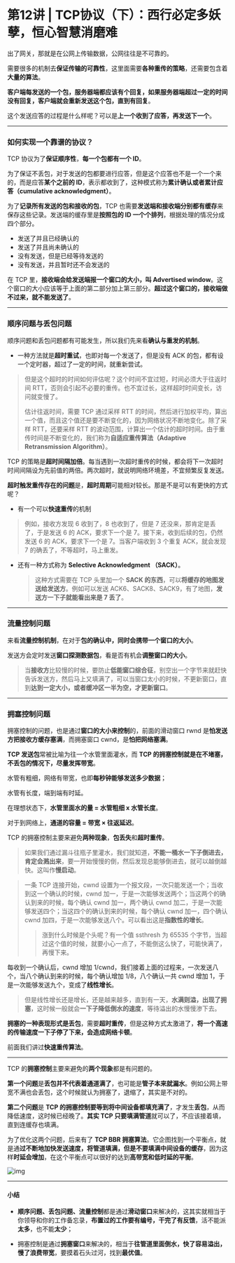 # 第12讲 | TCP协议（下）：西行必定多妖孽，恒心智慧消磨难

出了网关，那就是在公网上传输数据，公网往往是不可靠的。

需要很多的机制去**保证传输的可靠性**，这里面需要**各种重传的策略**，还需要包含着**大量的算法**。

**客户端每发送的一个包，服务器端都应该有个回复，如果服务器端超过一定的时间没有回复，客户端就会重新发送这个包，直到有回复**。

这个发送应答的过程是什么样呢？可以是**上一个收到了应答，再发送下一个**。

---

### 如何实现一个靠谱的协议？

TCP 协议为了**保证顺序性**，**每一个包都有一个 ID**。

为了保证不丢包，对于发送的包都要进行应答，但是这个应答也不是一个一个来的，而是应答**某个之前的 ID**，表示都收到了，这种模式称为**累计确认或者累计应答（cumulative acknowledgment）**。

为了**记录所有发送的包和接收的包**，TCP 也需要**发送端和接收端分别都有缓存**来保存这些记录。发送端的缓存里是**按照包的 ID 一个个排列**，根据处理的情况分成四个部分。

- 发送了并且已经确认的
- 发送了并且尚未确认的
- 没有发送，但是已经等待发送的
- 没有发送，并且暂时还不会发送的

在 TCP 里，**接收端会给发送端报一个窗口的大小，叫 Advertised window**。这个窗口的大小应该等于上面的第二部分加上第三部分。**超过这个窗口的，接收端做不过来，就不能发送了**。

---

### 顺序问题与丢包问题

顺序问题和丢包问题都有可能发生，所以我们先来看**确认与重发的机制**。

- 一种方法就是**超时重试**，也即对每一个发送了，但是没有 ACK 的包，都有设一个定时器，超过了一定的时间，就重新尝试。

> 但是这个超时的时间如何评估呢？这个时间不宜过短，时间必须大于往返时间 RTT，否则会引起不必要的重传。也不宜过长，这样超时时间变长，访问就变慢了。
>
> 估计往返时间，需要 TCP 通过采样 RTT 的时间，然后进行加权平均，算出一个值，而且这个值还是要不断变化的，因为网络状况不断地变化。除了采样 RTT，还要采样 RTT 的波动范围，计算出一个估计的超时时间。由于重传时间是不断变化的，我们称为**自适应重传算法（Adaptive Retransmission Algorithm）**。

TCP 的策略是**超时间隔加倍**。每当遇到一次超时重传的时候，都会将下一次超时时间间隔设为先前值的两倍。两次超时，就说明网络环境差，不宜频繁反复发送。

**超时触发重传存在的问题**是，**超时周期**可能相对较长。那是不是可以有更快的方式呢？

- 有一个可以**快速重传**的机制

> 例如，接收方发现 6 收到了，8 也收到了，但是 7 还没来，那肯定是丢了，于是发送 6 的 ACK，要求下一个是 7。接下来，收到后续的包，仍然发送 6 的 ACK，要求下一个是 7。当客户端收到 3 个重复 ACK，就会发现 7 的确丢了，不等超时，马上重发。

- 还有一种方式称为 **Selective Acknowledgment （SACK）**。

  > 这种方式需要在 TCP 头里加一个 **SACK 的东西**，可以**将缓存的地图发送给发送方**。例如可以发送 ACK6、SACK8、SACK9，有了地图，**发送方一下子就能看出来是 7 丢了**。

---

### 流量控制问题

来看**流量控制机制**，在对于**包的确认中，同时会携带一个窗口的大小**。

发送方会定时发送**窗口探测数据包**，看是否有机会**调整窗口的大小**。

> 当**接收方**比较慢的时候，要防止**低能窗口综合征**，别空出一个字节来就赶快告诉发送方，然后马上又填满了，可以当窗口太小的时候，不更新窗口，直到**达到一定大小，或者缓冲区一半为空，才更新窗口**。

---

### 拥塞控制问题

拥塞控制的问题，也是通过**窗口的大小来控制**的，前面的滑动窗口 rwnd 是**怕发送方把接收方缓存塞满**，而拥塞窗口 cwnd，是**怕把网络塞满**。

**TCP 发送包**常被比喻为往一个水管里面灌水，而 **TCP 的拥塞控制就是在不堵塞，不丢包的情况下，尽量发挥带宽**。

水管有粗细，网络有带宽，也即**每秒钟能够发送多少数据**；

水管有长度，端到端有时延。

在理想状态下，**水管里面水的量 = 水管粗细 x 水管长度**。

对于到网络上，**通道的容量 = 带宽 × 往返延迟**。

TCP 的拥塞控制主要来避免**两种现象**，**包丢失**和**超时重传**。

> 如果我们通过漏斗往瓶子里灌水，我们就知道，**不能一桶水一下子倒进去，肯定会溅出来**，要一开始慢慢的倒，然后发现总能够倒进去，就可以越倒越快。这叫作**慢启动**。

> 一条 TCP 连接开始，cwnd 设置为一个报文段，一次只能发送一个；当收到这一个确认的时候，cwnd 加一，于是一次能够发送两个；当这两个的确认到来的时候，每个确认 cwnd 加一，两个确认 cwnd 加二，于是一次能够发送四个；当这四个的确认到来的时候，每个确认 cwnd 加一，四个确认 cwnd 加四，于是一次能够发送八个。可以看出这是**指数性的增长**。
>
> > 涨到什么时候是个头呢？有一个值 ssthresh 为 65535 个字节，当超过这个值的时候，就要小心一点了，不能倒这么快了，可能快满了，再慢下来。

每收到一个确认后，cwnd 增加 1/cwnd，我们接着上面的过程来，一次发送八个，当八个确认到来的时候，每个确认增加 1/8，八个确认一共 cwnd 增加 1，于是一次能够发送九个，变成了**线性增长**。

> 但是线性增长还是增长，还是越来越多，直到有一天，**水满则溢，出现了拥塞**，这时候一般就会**一下子降低倒水的速度**，等待溢出的水慢慢渗下去。

**拥塞的一种表现形式是丢包**，需要**超时重传**，但是这种方式太激进了，**将一个高速的传输速度一下子停了下来，会造成网络卡顿**。

前面我们讲过**快速重传算法**。

---

TCP 的**拥塞控制**主要来避免的**两个现象**都是有问题的。

**第一个问题**是**丢包并不代表着通道满了**，也可能是**管子本来就漏水**。例如公网上带宽不满也会丢包，这个时候就认为拥塞了，退缩了，其实是不对的。

**第二个问题**是 **TCP 的拥塞控制要等到将中间设备都填充满了**，才发生**丢包**，从而降低速度，这时候已经晚了。**其实 TCP 只要填满管道**就可以了，不应该接着填，直到连缓存也填满。

为了优化这两个问题，后来有了 **TCP BBR 拥塞算法**。它企图找到一个平衡点，就是通**过不断地加快发送速度，将管道填满，但是不要填满中间设备的缓存**，因为这样**时延会增加**，在这个平衡点可以很好的达到**高带宽和低时延的平衡**。

![img](https://static001.geekbang.org/resource/image/a2/4c/a2b3a5df5eca52e302b75824e4bbbd4c.jpg)

---

#### 小结

- **顺序问题、丢包问题、流量控制**都是通过**滑动窗口**来解决的，这其实就相当于你领导和你的工作备忘录，**布置过的工作要有编号，干完了有反馈**，活不能派**太多**，也不能**太少**；

- 拥塞控制是通过**拥塞窗口**来解决的，相当于**往管道里面倒水，快了容易溢出，慢了浪费带宽**，要摸着石头过河，找到**最优值**。